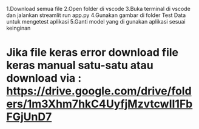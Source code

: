 1.Download semua file
2.Open folder di vscode
3.Buka terminal di vscode dan jalankan
streamlit run app.py
4.Gunakan gambar di folder Test Data untuk mengetest aplikasi
5.Ganti model yang di gunakan aplikasi sesuai keinginan

# Jika file keras error download file keras manual satu-satu atau download via : https://drive.google.com/drive/folders/1m3Xhm7hkC4UyfjMzvtcwII1FbFGjUnD7
